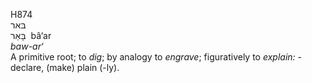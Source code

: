 <body>
  <p>H874<br>  בּאר  <br> בָּאַר  ‎  bâ‘ar  <br><i>baw-ar‘ </i><br>A primitive root; to <i>dig</i>; by analogy to <i>engrave</i>; figuratively to <i>explain: - </i>declare, (make) plain (-ly).<br></p>
 </body>